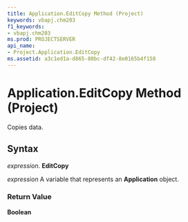 ```yaml
---
title: Application.EditCopy Method (Project)
keywords: vbapj.chm203
f1_keywords:
- vbapj.chm203
ms.prod: PROJECTSERVER
api_name:
- Project.Application.EditCopy
ms.assetid: a3c1ed1a-d865-80bc-df42-8e0165b4f158
---
```



# Application.EditCopy Method (Project)

Copies data.


## Syntax

 _expression_. **EditCopy**

 _expression_ A variable that represents an **Application** object.


### Return Value

 **Boolean**


